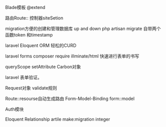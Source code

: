 Blade模板
@extend

路由Route::
控制器siteSetion

migration方便的创建和管理数据库
up and down
php artisan migrate
自带两个函数token
和timestamp

laravel Eloquent ORM
轻松的CURD

laravel forms
composer require illminate/html
快速进行表单的书写

queryScope setAttribute
Carbon对象

laravel 表单验证。


Request对象
validate规则

Route::resourse自动生成路由
Form-Model-Binding
form::model

Auth模块

Eloquent Relationship
artile
make:migration
integer

